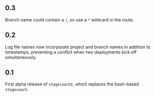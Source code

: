 ## 0.3

Branch name could contain a `/`, so use a `*` wildcard in the route.

## 0.2

Log file names now incorporate project and branch names in addition to timestamps, preventing a conflict when two deployments kick off simultaneously.

## 0.1

First alpha release of `stagecoach2`, which replaces the bash-based `stagecoach`.
